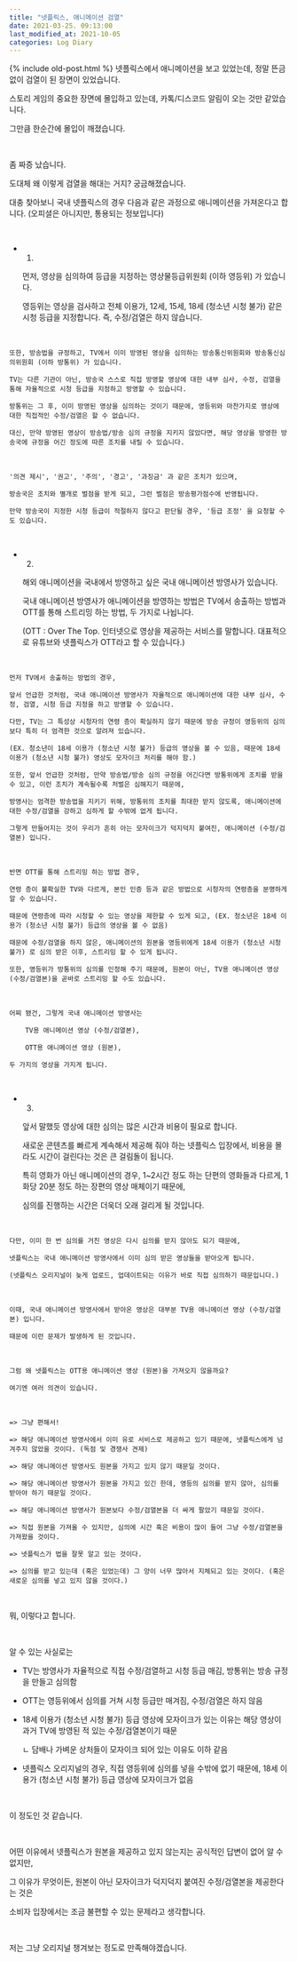 ```yaml
---
title: "넷플릭스, 애니메이션 검열"
date: 2021-03-25. 09:13:00
last_modified_at: 2021-10-05
categories: Log Diary
---
```

{% include old-post.html %}
넷플릭스에서 애니메이션을 보고 있었는데, 정말 뜬금없이 검열이 된 장면이 있었습니다.

스토리 게임의 중요한 장면에 몰입하고 있는데, 카톡/디스코드 알림이 오는 것만 같았습니다.

그만큼 한순간에 몰입이 깨졌습니다.

​

좀 짜증 났습니다.

도대체 왜 이렇게 검열을 해대는 거지? 궁금해졌습니다.

대충 찾아보니 국내 넷플릭스의 경우 다음과 같은 과정으로 애니메이션을 가져온다고 합니다. (오피셜은 아니지만, 통용되는 정보입니다)

​

- 1.

    먼저, 영상을 심의하여 등급을 지정하는 영상물등급위원회 (이하 영등위) 가 있습니다.

    영등위는 영상을 검사하고 전체 이용가, 12세, 15세, 18세 (청소년 시청 불가) 같은 시청 등급을 지정합니다. 즉, 수정/검열은 하지 않습니다.

​

    또한, 방송법을 규정하고, TV에서 이미 방영된 영상을 심의하는 방송통신위원회와 방송통신심의위원회 (이하 방통위) 가 있습니다.

    TV는 다른 기관이 아닌, 방송국 스스로 직접 방영할 영상에 대한 내부 심사, 수정, 검열을 통해 자율적으로 시청 등급을 지정하고 방영할 수 있습니다.

    방통위는 그 후, 이미 방영된 영상을 심의하는 것이기 때문에, 영등위와 마찬가지로 영상에 대한 직접적인 수정/검열은 할 수 없습니다.

    대신, 만약 방영된 영상이 방송법/방송 심의 규정을 지키지 않았다면, 해당 영상을 방영한 방송국에 규정을 어긴 정도에 따른 조치를 내릴 수 있습니다.

​

    '의견 제시', '권고', '주의', '경고', '과징금' 과 같은 조치가 있으며,

    방송국은 조치와 별개로 벌점을 받게 되고, 그런 벌점은 방송평가점수에 반영됩니다.

    만약 방송국이 지정한 시청 등급이 적절하지 않다고 판단될 경우, '등급 조정' 을 요청할 수도 있습니다.

​

- 2.

    해외 애니메이션을 국내에서 방영하고 싶은 국내 애니메이션 방영사가 있습니다.

    국내 애니메이션 방영사가 애니메이션을 방영하는 방법은 TV에서 송출하는 방법과 OTT를 통해 스트리밍 하는 방법, 두 가지로 나뉩니다.

    (OTT : Over The Top. 인터넷으로 영상을 제공하는 서비스를 말합니다. 대표적으로 유튜브와 넷플릭스가 OTT라고 할 수 있습니다.)

​

    먼저 TV에서 송출하는 방법의 경우,

    앞서 언급한 것처럼, 국내 애니메이션 방영사가 자율적으로 애니메이션에 대한 내부 심사, 수정, 검열, 시청 등급 지정을 하고 방영할 수 있습니다.

    다만, TV는 그 특성상 시청자의 연령 층이 확실하지 않기 때문에 방송 규정이 영등위의 심의보다 특히 더 엄격한 것으로 알려져 있습니다.

    (EX. 청소년이 18세 이용가 (청소년 시청 불가) 등급의 영상을 볼 수 있음, 때문에 18세 이용가 (청소년 시청 불가) 영상도 모자이크 처리를 해야 함.)

    또한, 앞서 언급한 것처럼, 만약 방송법/방송 심의 규정을 어긴다면 방통위에게 조치를 받을 수 있고, 이런 조치가 계속될수록 처벌은 심해지기 때문에,

    방영사는 엄격한 방송법을 지키기 위해, 방통위의 조치를 최대한 받지 않도록, 애니메이션에 대한 수정/검열을 강하고 심하게 할 수밖에 없게 됩니다.

    그렇게 만들어지는 것이 우리가 흔히 아는 모자이크가 덕지덕지 붙여진, 애니메이션 (수정/검열본) 입니다.

​

    반면 OTT를 통해 스트리밍 하는 방법 경우,

    연령 층이 불확실한 TV와 다르게, 본인 인증 등과 같은 방법으로 시청자의 연령층을 분명하게 알 수 있습니다.

    때문에 연령층에 따라 시청할 수 있는 영상을 제한할 수 있게 되고, (EX. 청소년은 18세 이용가 (청소년 시청 불가) 등급의 영상을 볼 수 없음)

    때문에 수정/검열을 하지 않은, 애니메이션의 원본을 영등위에게 18세 이용가 (청소년 시청 불가) 로 심의 받은 이후, 스트리밍 할 수 있게 됩니다.

    또한, 영등위가 방통위의 심의를 인정해 주기 때문에, 원본이 아닌, TV용 애니메이션 영상 (수정/검열본)을 곧바로 스트리밍 할 수도 있습니다.

​

    어찌 됐건, 그렇게 국내 애니메이션 방영사는 

        TV용 애니메이션 영상 (수정/검열본),

        OTT용 애니메이션 영상 (원본),

    두 가지의 영상을 가지게 됩니다.

​

- 3.

    앞서 말했듯 영상에 대한 심의는 많은 시간과 비용이 필요로 합니다.

    새로운 콘텐츠를 빠르게 계속해서 제공해 줘야 하는 넷플릭스 입장에서, 비용을 몰라도 시간이 걸린다는 것은 큰 걸림돌이 됩니다.

    특히 영화가 아닌 애니메이션의 경우, 1~2시간 정도 하는 단편의 영화들과 다르게, 1화당 20분 정도 하는 장편의 영상 매체이기 때문에,

    심의를 진행하는 시간은 더욱더 오래 걸리게 될 것입니다.

​

    다만, 이미 한 번 심의를 거친 영상은 다시 심의를 받지 않아도 되기 때문에,

    넷플릭스는 국내 애니메이션 방영사에서 이미 심의 받은 영상들을 받아오게 됩니다.

    (넷플릭스 오리지널이 늦게 업로드, 업데이트되는 이유가 바로 직접 심의하기 때문입니다.)

​

    이때, 국내 애니메이션 방영사에서 받아온 영상은 대부분 TV용 애니메이션 영상 (수정/검열본) 입니다.

    때문에 이런 문제가 발생하게 된 것입니다.

​

    그럼 왜 넷플릭스는 OTT용 애니메이션 영상 (원본)을 가져오지 않을까요?

    여기엔 여러 의견이 있습니다.

​

    => 그냥 편해서!

    => 해당 애니메이션 방영사에서 이미 유로 서비스로 제공하고 있기 때문에, 넷플릭스에게 넘겨주지 않았을 것이다. (독점 및 경쟁사 견제)

    => 해당 애니메이션 방영사도 원본을 가지고 있지 않기 때문일 것이다.

    => 해당 애니메이션 방영사가 원본을 가지고 있긴 한데, 영등의 심의를 받지 않아, 심의를 받아야 하기 때문일 것이다.

    => 해당 애니메이션 방영사가 원본보다 수정/검열본을 더 싸게 팔았기 때문일 것이다.

    => 직접 원본을 가져올 수 있지만, 심의에 시간 혹은 비용이 많이 들어 그냥 수정/검열본을 가져왔을 것이다.

    => 넷플릭스가 법을 잘못 알고 있는 것이다.

    => 심의를 받고 있는데 (혹은 있었는데) 그 양이 너무 많아서 지체되고 있는 것이다. (혹은 새로운 심의를 넣고 있지 않을 것이다.)

​

뭐, 이렇다고 합니다.

​

알 수 있는 사실로는

- TV는 방영사가 자율적으로 직접 수정/검열하고 시청 등급 매김, 방통위는 방송 규정을 만들고 심의함

- OTT는 영등위에서 심의를 거쳐 시청 등급만 매겨짐, 수정/검열은 하지 않음

- 18세 이용가 (청소년 시청 불가) 등급 영상에 모자이크가 있는 이유는 해당 영상이 과거 TV에 방영된 적 있는 수정/검열본이기 때문

    ㄴ 담배나 가벼운 상처들이 모자이크 되어 있는 이유도 이하 같음

- 넷플릭스 오리지널의 경우, 직접 영등위에 심의를 넣을 수밖에 없기 때문에, 18세 이용가 (청소년 시청 불가) 등급 영상에 모자이크가 없음

​

이 정도인 것 같습니다.

​

어떤 이유에서 넷플릭스가 원본을 제공하고 있지 않는지는 공식적인 답변이 없어 알 수 없지만,

그 이유가 무엇이든, 원본이 아닌 모자이크가 덕지덕지 붙여진 수정/검열본을 제공한다는 것은

소비자 입장에서는 조금 불편할 수 있는 문제라고 생각합니다.

​

저는 그냥 오리지널 챙겨보는 정도로 만족해야겠습니다.